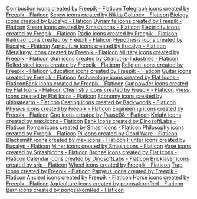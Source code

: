 <a href="https://www.flaticon.com/free-icons/combustion" title="combustion icons">Combustion icons created by Freepik - Flaticon</a>
<a href="https://www.flaticon.com/free-icons/telegraph" title="telegraph icons">Telegraph icons created by Freepik - Flaticon</a>
<a href="https://www.flaticon.com/free-icons/screw" title="screw icons">Screw icons created by Nikita Golubev - Flaticon</a>
<a href="https://www.flaticon.com/free-icons/biology" title="biology icons">Biology icons created by Eucalyp - Flaticon</a>
<a href="https://www.flaticon.com/free-icons/dynamite" title="dynamite icons">Dynamite icons created by Freepik - Flaticon</a>
<a href="https://www.flaticon.com/free-icons/steam" title="steam icons">Steam icons created by Smashicons - Flaticon</a>
<a href="https://www.flaticon.com/free-icons/electricity" title="electricity icons">Electricity icons created by Freepik - Flaticon</a>
<a href="https://www.flaticon.com/free-icons/radio" title="radio icons">Radio icons created by Freepik - Flaticon</a>
<a href="https://www.flaticon.com/free-icons/railroad" title="railroad icons">Railroad icons created by Freepik - Flaticon</a>
<a href="https://www.flaticon.com/free-icons/hypothesis" title="hypothesis icons">Hypothesis icons created by Eucalyp - Flaticon</a>
<a href="https://www.flaticon.com/free-icons/agriculture" title="agriculture icons">Agriculture icons created by Eucalyp - Flaticon</a>
<a href="https://www.flaticon.com/free-icons/metallurgy" title="metallurgy icons">Metallurgy icons created by Freepik - Flaticon</a>
<a href="https://www.flaticon.com/free-icons/military" title="military icons">Military icons created by Freepik - Flaticon</a>
<a href="https://www.flaticon.com/free-icons/gun" title="gun icons">Gun icons created by Chanut-is-Industries - Flaticon</a>
<a href="https://www.flaticon.com/free-icons/rolled-steel" title="rolled steel icons">Rolled steel icons created by Freepik - Flaticon</a>
<a href="https://www.flaticon.com/free-icons/religion" title="religion icons">Religion icons created by Freepik - Flaticon</a>
<a href="https://www.flaticon.com/free-icons/education" title="education icons">Education icons created by Freepik - Flaticon</a>
<a href="https://www.flaticon.com/free-icons/guitar" title="guitar icons">Guitar icons created by Freepik - Flaticon</a>
<a href="https://www.flaticon.com/free-icons/archaeology" title="archaeology icons">Archaeology icons created by Flat Icons - Flaticon</a><a href="https://www.flaticon.com/free-icons/bank" title="bank icons">Bank icons created by Freepik - Flaticon</a>
<a href="https://www.flaticon.com/free-icons/gunpowder" title="gunpowder icons">Gunpowder icons created by Flat Icons - Flaticon</a>
<a href="https://www.flaticon.com/free-icons/chemistry" title="chemistry icons">Chemistry icons created by Freepik - Flaticon</a>
<a href="https://www.flaticon.com/free-icons/press" title="press icons">Press icons created by Flat Icons - Flaticon</a>
<a href="https://www.flaticon.com/free-icons/economy" title="economy icons">Economy icons created by ultimatearm - Flaticon</a>
<a href="https://www.flaticon.com/free-icons/casting" title="casting icons">Casting icons created by Backwoods - Flaticon</a>
<a href="https://www.flaticon.com/free-icons/physics" title="physics icons">Physics icons created by Freepik - Flaticon</a>
<a href="https://www.flaticon.com/free-icons/engineering" title="engineering icons">Engineering icons created by Freepik - Flaticon</a>
<a href="https://www.flaticon.com/free-icons/cog" title="cog icons">Cog icons created by Pause08 - Flaticon</a>
<a href="https://www.flaticon.com/free-icons/knight" title="knight icons">Knight icons created by max.icons - Flaticon</a>
<a href="https://www.flaticon.com/free-icons/bank" title="bank icons">Bank icons created by DinosoftLabs - Flaticon</a>
<a href="https://www.flaticon.com/free-icons/roman" title="roman icons">Roman icons created by Smashicons - Flaticon</a>
<a href="https://www.flaticon.com/free-icons/philosophy" title="philosophy icons">Philosophy icons created by Freepik - Flaticon</a>
<a href="https://www.flaticon.com/free-icons/pi" title="Pi icons">Pi icons created by Good Ware - Flaticon</a>
<a href="https://www.flaticon.com/free-icons/blacksmith" title="blacksmith icons">Blacksmith icons created by max.icons - Flaticon</a>
<a href="https://www.flaticon.com/free-icons/hunter" title="hunter icons">Hunter icons created by Eucalyp - Flaticon</a>
<a href="https://www.flaticon.com/free-icons/miner" title="miner icons">Miner icons created by Smashicons - Flaticon</a>
<a href="https://www.flaticon.com/free-icons/vase" title="vase icons">Vase icons created by Smashicons - Flaticon</a>
<a href="https://www.flaticon.com/free-icons/bronze" title="bronze icons">Bronze icons created by Flat Icons - Flaticon</a>
<a href="https://www.flaticon.com/free-icons/calendar" title="calendar icons">Calendar icons created by DinosoftLabs - Flaticon</a>
<a href="https://www.flaticon.com/free-icons/bricklayer" title="bricklayer icons">Bricklayer icons created by srip - Flaticon</a>
<a href="https://www.flaticon.com/free-icons/wheel" title="wheel icons">Wheel icons created by Freepik - Flaticon</a>
<a href="https://www.flaticon.com/free-icons/trap" title="trap icons">Trap icons created by Freepik - Flaticon</a>
<a href="https://www.flaticon.com/free-icons/papyrus" title="papyrus icons">Papyrus icons created by Freepik - Flaticon</a>
<a href="https://www.flaticon.com/free-icons/ancient" title="ancient icons">Ancient icons created by Freepik - Flaticon</a>
<a href="https://www.flaticon.com/free-icons/horse" title="horse icons">Horse icons created by Freepik - Flaticon</a>
<a href="https://www.flaticon.com/free-icons/agriculture" title="agriculture icons">Agriculture icons created by pongsakornRed - Flaticon</a>
<a href="https://www.flaticon.com/free-icons/barn" title="barn icons">Barn icons created by pongsakornRed - Flaticon</a>
